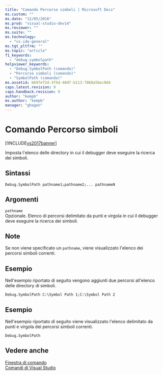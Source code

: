 ```yaml
---
title: "Comando Percorso simboli | Microsoft Docs"
ms.custom: ""
ms.date: "12/05/2016"
ms.prod: "visual-studio-dev14"
ms.reviewer: ""
ms.suite: ""
ms.technology: 
  - "vs-ide-general"
ms.tgt_pltfrm: ""
ms.topic: "article"
f1_keywords: 
  - "debug.symbolpath"
helpviewer_keywords: 
  - "Debug.SymbolPath (comando)"
  - "Percorso simboli (comando)"
  - "SymbolPath (comando)"
ms.assetid: b697ef2d-3f5d-40df-b113-7068a5bec0d4
caps.latest.revision: 9
caps.handback.revision: 9
author: "kempb"
ms.author: "kempb"
manager: "ghogen"
---
```

# Comando Percorso simboli
[!INCLUDE[vs2017banner](../../code-quality/includes/vs2017banner.md)]

Imposta l'elenco delle directory in cui il debugger deve eseguire la ricerca dei simboli.  
  
## Sintassi  
  
```  
Debug.SymbolPath pathname1;pathname2;... pathnameN  
```  
  
## Argomenti  
 `pathname`  
 Opzionale.  Elenco di percorsi delimitato da punti e virgola in cui il debugger deve eseguire la ricerca dei simboli.  
  
## Note  
 Se non viene specificato un `pathname`, viene visualizzato l'elenco dei percorsi simboli correnti.  
  
## Esempio  
 Nell'esempio riportato di seguito vengono aggiunti due percorsi all'elenco delle directory di simboli.  
  
```  
Debug.SymbolPath C:\Symbol Path 1;C:\Symbol Path 2  
```  
  
## Esempio  
 Nell'esempio riportato di seguito viene visualizzato l'elenco delimitato da punti e virgola dei percorsi simboli correnti.  
  
```  
Debug.SymbolPath  
```  
  
## Vedere anche  
 [Finestra di comando](../../ide/reference/command-window.md)   
 [Comandi di Visual Studio](../../ide/reference/visual-studio-commands.md)